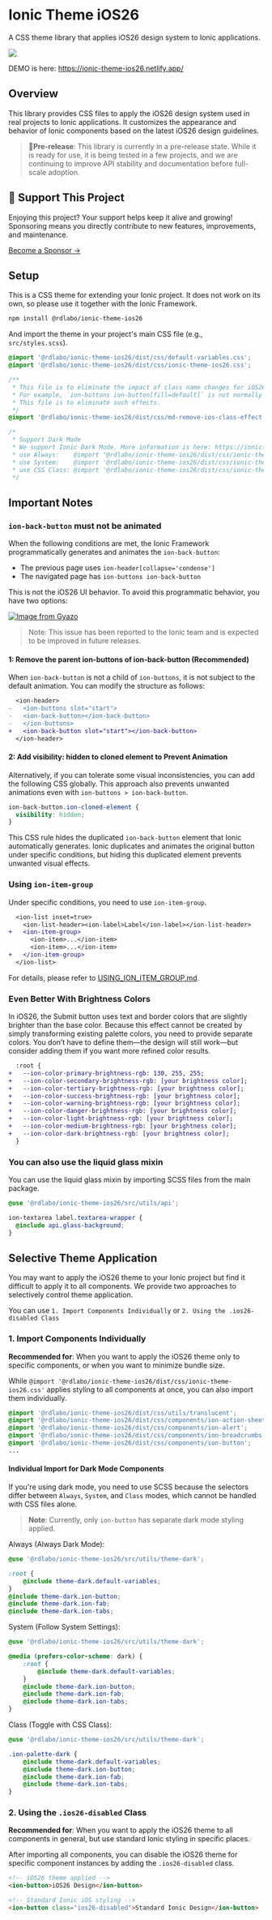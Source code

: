 # Ionic Theme iOS26

A CSS theme library that applies iOS26 design system to Ionic applications.

![](screenshots/ios26.png)

DEMO is here: https://ionic-theme-ios26.netlify.app/

## Overview

This library provides CSS files to apply the iOS26 design system used in real projects to Ionic applications. It customizes the appearance and behavior of Ionic components based on the latest iOS26 design guidelines.

> **🧪Pre-release**: This library is currently in a pre-release state. While it is ready for use, it is being tested in a few projects, and we are continuing to improve API stability and documentation before full-scale adoption.

## 💖 Support This Project

Enjoying this project? Your support helps keep it alive and growing!  
Sponsoring means you directly contribute to new features, improvements, and maintenance.

[Become a Sponsor →](https://github.com/sponsors/rdlabo)

## Setup

This is a CSS theme for extending your Ionic project. It does not work on its own, so please use it together with the Ionic Framework.

```bash
npm install @rdlabo/ionic-theme-ios26
```

And import the theme in your project's main CSS file (e.g., `src/styles.scss`).

```css
@import '@rdlabo/ionic-theme-ios26/dist/css/default-variables.css';
@import '@rdlabo/ionic-theme-ios26/dist/css/ionic-theme-ios26.css';

/**
 * This file is to eliminate the impact of class name changes for iOS26.
 * For example, `ion-buttons ion-button[fill=default]` is not normally implemented, but may be required for iOS26.
 * This file is to eliminate such effects.
 */
@import '@rdlabo/ionic-theme-ios26/dist/css/md-remove-ios-class-effect.css';

/*
 * Support Dark Mode
 * We support Ionic Dark Mode. More information is here: https://ionicframework.com/docs/theming/dark-mode
 * use Always:    @import '@rdlabo/ionic-theme-ios26/dist/css/ionic-theme-dark-always.css'
 * use System:    @import '@rdlabo/ionic-theme-ios26/dist/css/ionic-theme-dark-system.css'
 * use CSS Class: @import '@rdlabo/ionic-theme-ios26/dist/css/ionic-theme-dark-class.css'
 */
```

## Important Notes

### `ion-back-button` must not be animated

When the following conditions are met, the Ionic Framework programmatically generates and animates the `ion-back-button`:

- The previous page uses `ion-header[collapse='condense']`
- The navigated page has `ion-buttons ion-back-button`

This is not the iOS26 UI behavior. To avoid this programmatic behavior, you have two options:

[![Image from Gyazo](https://i.gyazo.com/e196a49d9f2dbd93cd0ebed67c258c73.gif)](https://gyazo.com/e196a49d9f2dbd93cd0ebed67c258c73)

> Note: This issue has been reported to the Ionic team and is expected to be improved in future releases.

#### 1: Remove the parent ion-buttons of ion-back-button (Recommended)

When `ion-back-button` is not a child of `ion-buttons`, it is not subject to the default animation. You can modify the structure as follows:

```diff
  <ion-header>
-   <ion-buttons slot="start">
-   <ion-back-button></ion-back-button>
-   </ion-buttons>
+   <ion-back-button slot="start"></ion-back-button>
  </ion-header>
```

#### 2: Add visibility: hidden to cloned element to Prevent Animation

Alternatively, if you can tolerate some visual inconsistencies, you can add the following CSS globally. This approach also prevents unwanted animations even with `ion-buttons > ion-back-button`.

```css
ion-back-button.ion-cloned-element {
  visibility: hidden;
}
```

This CSS rule hides the duplicated `ion-back-button` element that Ionic automatically generates. Ionic duplicates and animates the original button under specific conditions, but hiding this duplicated element prevents unwanted visual effects.

### Using `ion-item-group`

Under specific conditions, you need to use `ion-item-group`.

```diff
  <ion-list inset=true>
    <ion-list-header><ion-label>Label</ion-label></ion-list-header>
+   <ion-item-group>
      <ion-item>...</ion-item>
      <ion-item>...</ion-item>
+   </ion-item-group>
  </ion-list>
```

For details, please refer to [USING_ION_ITEM_GROUP.md](./USING_ION_ITEM_GROUP.md).

### Even Better With Brightness Colors

In iOS26, the Submit button uses text and border colors that are slightly brighter than the base color. Because this effect cannot be created by simply transforming existing palette colors, you need to provide separate colors. You don’t have to define them—the design will still work—but consider adding them if you want more refined color results.

```diff
  :root {
+   --ion-color-primary-brightness-rgb: 130, 255, 255;
+   --ion-color-secondary-brightness-rgb: [your brightness color];
+   --ion-color-tertiary-brightness-rgb: [your brightness color];
+   --ion-color-success-brightness-rgb: [your brightness color];
+   --ion-color-warning-brightness-rgb: [your brightness color];
+   --ion-color-danger-brightness-rgb: [your brightness color];
+   --ion-color-light-brightness-rgb: [your brightness color];
+   --ion-color-medium-brightness-rgb: [your brightness color];
+   --ion-color-dark-brightness-rgb: [your brightness color];
  }
```

### You can also use the liquid glass mixin

You can use the liquid glass mixin by importing SCSS files from the main package.

```scss
@use '@rdlabo/ionic-theme-ios26/src/utils/api';

ion-textarea label.textarea-wrapper {
  @include api.glass-background;
}
```

## Selective Theme Application

You may want to apply the iOS26 theme to your Ionic project but find it difficult to apply it to all components. We provide two approaches to selectively control theme application.

You can use `1. Import Components Individually` or `2. Using the .ios26-disabled Class`

### 1. Import Components Individually

**Recommended for**: When you want to apply the iOS26 theme only to specific components, or when you want to minimize bundle size.

While `@import '@rdlabo/ionic-theme-ios26/dist/css/ionic-theme-ios26.css'` applies styling to all components at once, you can also import them individually.

```css
@import '@rdlabo/ionic-theme-ios26/dist/css/utils/translucent';
@import '@rdlabo/ionic-theme-ios26/dist/css/components/ion-action-sheet';
@import '@rdlabo/ionic-theme-ios26/dist/css/components/ion-alert';
@import '@rdlabo/ionic-theme-ios26/dist/css/components/ion-breadcrumbs';
@import '@rdlabo/ionic-theme-ios26/dist/css/components/ion-button';
...
```

#### Individual Import for Dark Mode Components

If you're using dark mode, you need to use SCSS because the selectors differ between `Always`, `System`, and `Class` modes, which cannot be handled with CSS files alone.

> **Note**: Currently, only `ion-button` has separate dark mode styling applied.

Always (Always Dark Mode):
```scss
@use '@rdlabo/ionic-theme-ios26/src/utils/theme-dark';

:root {
    @include theme-dark.default-variables;
}
@include theme-dark.ion-button;
@include theme-dark.ion-fab;
@include theme-dark.ion-tabs;
```

System (Follow System Settings):
```scss
@use '@rdlabo/ionic-theme-ios26/src/utils/theme-dark';

@media (prefers-color-scheme: dark) {
    :root {
        @include theme-dark.default-variables;
    }
    @include theme-dark.ion-button;
    @include theme-dark.ion-fab;
    @include theme-dark.ion-tabs;
}
```

Class (Toggle with CSS Class):
```scss
@use '@rdlabo/ionic-theme-ios26/src/utils/theme-dark';

.ion-palette-dark {
    @include theme-dark.default-variables;
    @include theme-dark.ion-button;
    @include theme-dark.ion-fab;
    @include theme-dark.ion-tabs;
}
```


### 2. Using the `.ios26-disabled` Class

**Recommended for**: When you want to apply the iOS26 theme to all components in general, but use standard Ionic styling in specific places.

After importing all components, you can disable the iOS26 theme for specific component instances by adding the `.ios26-disabled` class.

```html
<!-- iOS26 theme applied -->
<ion-button>iOS26 Design</ion-button>

<!-- Standard Ionic iOS styling -->
<ion-button class="ios26-disabled">Standard Ionic Design</ion-button>
```
